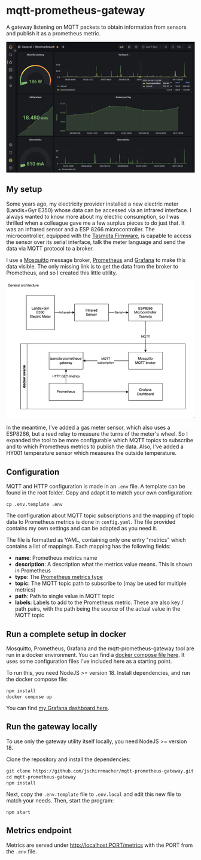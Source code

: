 # mqtt-prometheus-gateway

A gateway listening on MQTT packets to obtain information from sensors and publish it as a prometheus metric.

![Screenshot](./screenshot.png)

## My setup

Some years ago, my electricity provider installed a new electric meter (Landis+Gyr E350) whose data can be accessed via an infrared interface. I always wanted to know more about my electric consumption, so I was thrilled when a colleague gave me a few surplus pieces to do just that. It was an infrared sensor and a ESP 8266 microcontroller. The microcontroller, equipped with the [Tasmota Firmware](https://github.com/arendst/tasmota), is capable to access the sensor over its serial interface, talk the meter language and send the data via MQTT protocol to a broker.

I use a [Mosquitto](https://mosquitto.org/) message broker, [Prometheus](https://prometheus.io/docs/introduction/overview/) and [Grafana](https://grafana.com/) to make this data visible. The only missing link is to get the data from the broker to Prometheus, and so I created this little utility.

![Architecture diagram](./architecture.drawio.png)

In the meantime, I've added a gas meter sensor, which also uses a ESP8266, but a reed relay to measure the turns of the meter's wheel. So I expanded the tool to be more configurable which MQTT topics to subscribe and to which Prometheus metrics to publish the data. Also, I've added a HY001 temperature sensor which measures the outside temperature.

## Configuration

MQTT and HTTP configuration is made in an `.env` file. A template can be found in the root folder. Copy and adapt it to match your own configuration:

    cp .env.template .env

The configuration about MQTT topic subscriptions and the mapping of topic data to Prometheus metrics is done in `config.yaml`. The file provided contains my own settings and can be adapted as you need it.

The file is formatted as YAML, containing only one entry "metrics" which contains a list of mappings. Each mapping has the following fields:

- **name**: Prometheus metrics name
- **description**: A description what the metrics value means. This is shown in Prometheus
- **type**: The [Prometheus metrics type](https://prometheus.io/docs/concepts/metric_types/)
- **topic**: The MQTT topic path to subscribe to (may be used for multiple metrics)
- **path**: Path to single value in MQTT topic
- **labels**: Labels to add to the Prometheus metric. These are also key / path pairs, with the path being the source of the actual value in the MQTT topic

## Run a complete setup in docker

Mosquitto, Prometheus, Grafana and the mqtt-prometheus-gateway tool are run in a docker environment. You can find a [docker compose file here](./docker-compose.yaml). It uses some configuration files I've included here as a starting point.

To run this, you need NodeJS >= version 18. Install dependencies, and run the docker compose file:

    npm install
    docker compose up

You can find [my Grafana dashboard here](./grafana/dashboard.json).

## Run the gateway locally

To use only the gateway utility itself locally, you need NodeJS >= version 18.

Clone the repository and install the dependencies:

    git clone https://github.com/jschirrmacher/mqtt-prometheus-gateway.git
    cd mqtt-prometheus-gateway
    npm install

Next, copy the `.env.template` file to `.env.local` and edit this new file to match your needs.
Then, start the program:

    npm start

## Metrics endpoint

Metrics are served under <http://localhost:PORT/metrics> with the PORT from the `.env` file.

